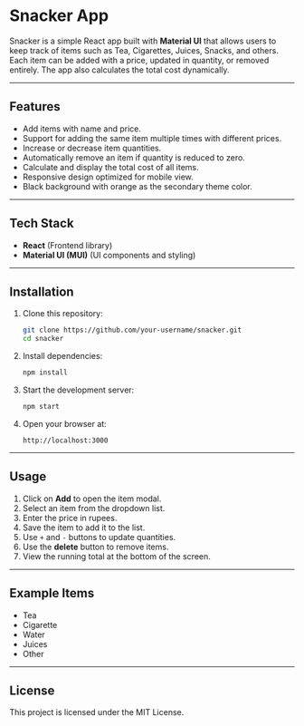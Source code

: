 # Snacker App

Snacker is a simple React app built with **Material UI** that allows users to keep track of items such as Tea, Cigarettes, Juices, Snacks, and others. Each item can be added with a price, updated in quantity, or removed entirely. The app also calculates the total cost dynamically.

---

## Features

* Add items with name and price.
* Support for adding the same item multiple times with different prices.
* Increase or decrease item quantities.
* Automatically remove an item if quantity is reduced to zero.
* Calculate and display the total cost of all items.
* Responsive design optimized for mobile view.
* Black background with orange as the secondary theme color.

---

## Tech Stack

* **React** (Frontend library)
* **Material UI (MUI)** (UI components and styling)

---

## Installation

1. Clone this repository:

   ```bash
   git clone https://github.com/your-username/snacker.git
   cd snacker
   ```

2. Install dependencies:

   ```bash
   npm install
   ```

3. Start the development server:

   ```bash
   npm start
   ```

4. Open your browser at:

   ```
   http://localhost:3000
   ```

---

## Usage

1. Click on **Add** to open the item modal.
2. Select an item from the dropdown list.
3. Enter the price in rupees.
4. Save the item to add it to the list.
5. Use `+` and `-` buttons to update quantities.
6. Use the **delete** button to remove items.
7. View the running total at the bottom of the screen.

---

## Example Items

* Tea
* Cigarette
* Water
* Juices
* Other

---

## License

This project is licensed under the MIT License.
